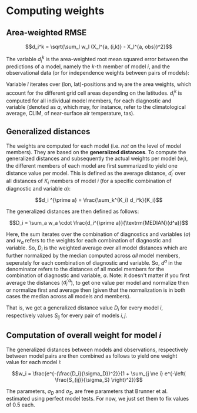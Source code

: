 # Computing weights

## Area-weighted RMSE

```math
d_i^k = \sqrt{\sum_l w_l (X_l^{a, (i,k)} - X_l^{a, obs})^2}
```

The variable $d_i^k$ is the area-weighted root mean squared error between the predictions of a model, namely the $k$-th member of model $i$, and the observational data (or for independence weights between pairs of models):

Variable $l$ iterates over (lon, lat)-positions and $w_l$ are the area weights, which account for the different grid cell areas depending on the latitudes.
$d_i^k$ is computed for all individual model members, for each diagnostic and variable (denoted as *a*, which may, for instance, refer to the climatological average, CLIM, of near-surface air temperature, tas).


## Generalized distances

The weights are computed for each model (i.e. *not* on the level of model members). They are based on the **generalized distances**. 
To compute the generalized distances and subsequently the actual weights per model ($w_i$), the different members of each model are first summarized to yield one distance value per model. This is defined as the average distance, $d^\prime_i$ over all distances of $K_i$ members of model $i$ (for a specific combination of diagnostic and variable $a$): 

```math
d_i ^{\prime a} = \frac{\sum_k^{K_i} d_i^k}{K_i}
```

The generalized distances are then defined as follows:

```math
D_i = \sum_a w_a \cdot \frac{d_i^{\prime a}}{\textrm{MEDIAN}(d^a)}
```

Here, the sum iterates over the combination of diagnostics and variables ($a$) and $w_a$ refers to the weights for each combination of diagnostic and variable.
So, $D_i$ is the weighted average over all model distances which are further normalized by the median computed across *all* model members, seperately for each combination of diagnostic and variable. So, $d^a$ in the denominator refers to the distances of all model members for the combination of diagnostic and variable, $a$. 
Note: it doesn't matter if you first average the distances ($d^{\prime a}_i$), to get one value per model and normalize then or normalize first and average then (given that the normalization is in both cases the median across all models and members).

That is, we get a generalized distance value $D_i$ for every model $i$, respectively values $S_{ij}$ for every pair of models $i,j$.

## Computation of overall weight for model $i$

The generalized distances between models and observations, respectively between model pairs are then combined as follows to yield one weight value for each model $i$:

```math
w_i = \frac{e^{-(\frac{D_i}{\sigma_D})^2}}{1 + \sum_{j \ne i} e^{-\left( \frac{S_{ij}}{\sigma_S} \right)^2}}
```

The parameters, $\sigma_D$ and $\sigma_S$, are free parameters that Brunner et al. estimated using perfect model tests. For now, we just set them to fix values of 0.5 each.
